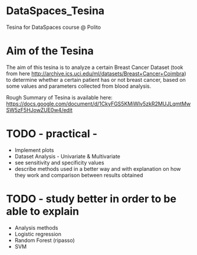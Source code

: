 # DataSpaces_Tesina
Tesina for DataSpaces course @ Polito

# Aim of the Tesina
The aim of this tesina is to analyze a certain Breast Cancer Dataset (took from here http://archive.ics.uci.edu/ml/datasets/Breast+Cancer+Coimbra) to determine whether a certain patient has or not breast cancer, based on some values and parameters collected from blood analysis. 

Rough Summary of Tesina is available here: https://docs.google.com/document/d/1CkyFGS5KMiWlv5zkR2MUJLqmtMwSW5zF5HJowZUE0w4/edit

# TODO - practical -
- Implement plots 
- Dataset Analysis - Univariate & Multivariate
- see sensitivity and specificity values 
- describe methods used in a better way and with explanation on how they work and comparison between results obtained

# TODO - study better in order to be able to explain 
- Analysis methods
- Logistic regression
- Random Forest (ripasso)
- SVM
